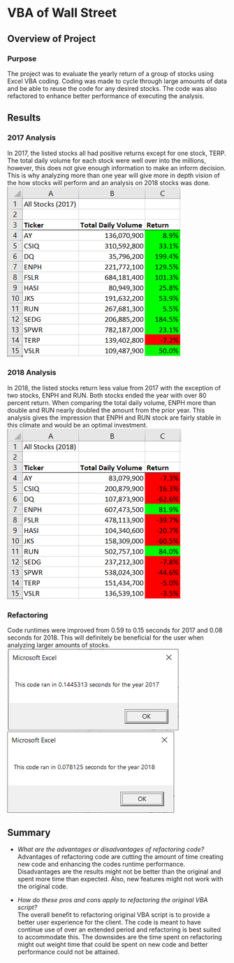 # VBA of Wall Street

## Overview of Project
### Purpose
The project was to evaluate the yearly return of a group of stocks using Excel VBA coding. Coding was made to cycle through large amounts of data and be able to reuse the code for any desired stocks. The code was also refactored to enhance better performance of executing the analysis.

## Results
### 2017 Analysis
In 2017, the listed stocks all had positive returns except for one stock, TERP. The total daily volume for each stock were well over into the millions, however, this does not give enough information to make an inform decision. This is why analyzing more than one year will give more in depth vision of the how stocks will perform and an analysis on 2018 stocks was done.  
![stocksAnalysis2017.png](/Resources/stocksAnalysis2017.PNG)

### 2018 Analysis
In 2018, the listed stocks return less value from 2017 with the exception of two stocks, ENPH and RUN. Both stocks ended the year with over 80 percent return. When comparing the total daily volume, ENPH more than double and RUN nearly doubled the amount from the prior year. This analysis gives the impression that ENPH and RUN stock are fairly stable in this climate and would be an optimal investment.  
![stocksAnalysis2018.png](/Resources/stocksAnalysis2018.PNG)

### Refactoring
Code runtimes were improved from 0.59 to 0.15 seconds for 2017 and 0.08 seconds for 2018. This will definitely be beneficial for the user when analyzing larger amounts of stocks.  
![VBA_Challenge_2017.png](/Resources/VBA_Challenge_2017.PNG)
![VBA_Challenge_2018.png](/Resources/VBA_Challenge_2018.PNG)

## Summary
- *What are the advantages or disadvantages of refactoring code?*  
Advantages of refactoring code are cutting the amount of time creating new code and enhancing the codes runtime performance.
Disadvantages are the results might not be better than the original and spent more time than expected. Also, new features might not work with the original code.


- *How do these pros and cons apply to refactoring the original VBA script?*  
The overall benefit to refactoring original VBA script is to provide a better user experience for the client. The code is meant to have continue use of over an extended period and refactoring is best suited to accommodate this.
The downsides are the time spent on refactoring might out weight time that could be spent on new code and better performance could not be attained.
